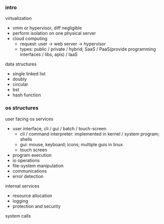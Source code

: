 ### intro

virtualization
- vmm or hypervisor, diff negligible
- perform isolation on one physical server
- cloud computing
    - request: user -> web server -> hypervisor
    - types: public / private / hybrid; SaaS / PaaS(provide programming interfaces / libs, apis) / IaaS

data structures
- single linked list
- doubly
- circular
- bst
- hash function

### os structures

user facing os services
- user interface, cli / gui / batch / touch-screen
    - cli / command interpreter: implemented in kernel / system program; shells
    - gui: mouse, keyboard; icons; multiple guis in linux
    - touch screen
- program execution
- io operations
- file-system manipulation
- communications
- error detection

internal services
- resource allocation
- logging
- protection and security

system calls
